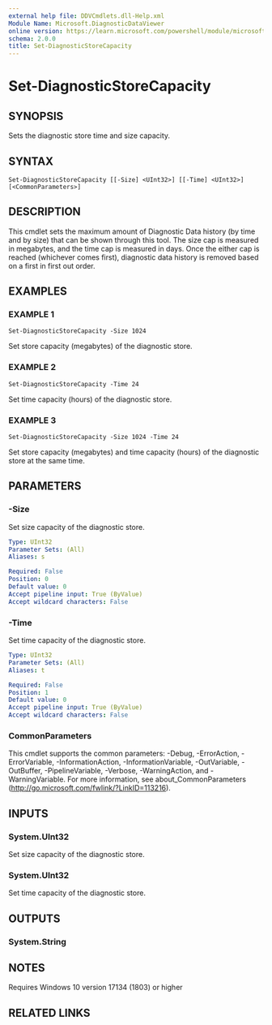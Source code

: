 ```yaml
---
external help file: DDVCmdlets.dll-Help.xml
Module Name: Microsoft.DiagnosticDataViewer
online version: https://learn.microsoft.com/powershell/module/microsoft.diagnosticdataviewer/set-diagnosticstorecapacity?view=windowsserver2019-ps&wt.mc_id=ps-gethelp
schema: 2.0.0
title: Set-DiagnosticStoreCapacity
---
```


# Set-DiagnosticStoreCapacity

## SYNOPSIS
Sets the diagnostic store time and size capacity.

## SYNTAX

```
Set-DiagnosticStoreCapacity [[-Size] <UInt32>] [[-Time] <UInt32>] [<CommonParameters>]
```

## DESCRIPTION
This cmdlet sets the maximum amount of Diagnostic Data history (by time and by size) that can be shown through this tool.
The size cap is measured in megabytes, and the time cap is measured in days.
Once the either cap is reached (whichever comes first), diagnostic data history is removed based on a first in first out order.

## EXAMPLES

### EXAMPLE 1
```
Set-DiagnosticStoreCapacity -Size 1024
```

Set store capacity (megabytes) of the diagnostic store.

### EXAMPLE 2
```
Set-DiagnosticStoreCapacity -Time 24
```

Set time capacity (hours) of the diagnostic store.

### EXAMPLE 3
```
Set-DiagnosticStoreCapacity -Size 1024 -Time 24
```

Set store capacity (megabytes) and time capacity (hours) of the diagnostic store at the same time.

## PARAMETERS

### -Size
Set size capacity of the diagnostic store.

```yaml
Type: UInt32
Parameter Sets: (All)
Aliases: s

Required: False
Position: 0
Default value: 0
Accept pipeline input: True (ByValue)
Accept wildcard characters: False
```

### -Time
Set time capacity of the diagnostic store.

```yaml
Type: UInt32
Parameter Sets: (All)
Aliases: t

Required: False
Position: 1
Default value: 0
Accept pipeline input: True (ByValue)
Accept wildcard characters: False
```

### CommonParameters
This cmdlet supports the common parameters: -Debug, -ErrorAction, -ErrorVariable, -InformationAction, -InformationVariable, -OutVariable, -OutBuffer, -PipelineVariable, -Verbose, -WarningAction, and -WarningVariable. For more information, see about_CommonParameters (http://go.microsoft.com/fwlink/?LinkID=113216).

## INPUTS

### System.UInt32
Set size capacity of the diagnostic store.

### System.UInt32
Set time capacity of the diagnostic store.

## OUTPUTS

### System.String
## NOTES
Requires Windows 10 version 17134 (1803) or higher

## RELATED LINKS
